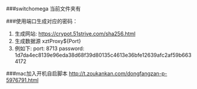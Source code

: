
###switchomega 当前文件夹有

###使用端口生成对应的密码：
1. 生成网站: https://crypot.51strive.com/sha256.html
2. 生成数据源 xztProxy${Port}
3. 例如下:
    port:  8713 
    password: 1d7da4ec8139e96eda38d68f39d80135c4613e36bfe12639afc2af59b6634172

###mac加入开机自启脚本
http://t.zoukankan.com/dongfangzan-p-5976791.html